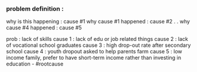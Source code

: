### problem definition : 
why is this happening : cause #1
why cause #1 happened : cause #2
.
.
why cause #4 happened : cause #5

prob : lack of skills
cause 1 : lack of edu or job related things
cause 2 : lack of vocational school graduates
cause 3 : high drop-out rate after secondary school
cause 4 : youth dropout asked to help parents farm
cause 5 : low income family, prefer to have short-term income rather than investing in education - #rootcause